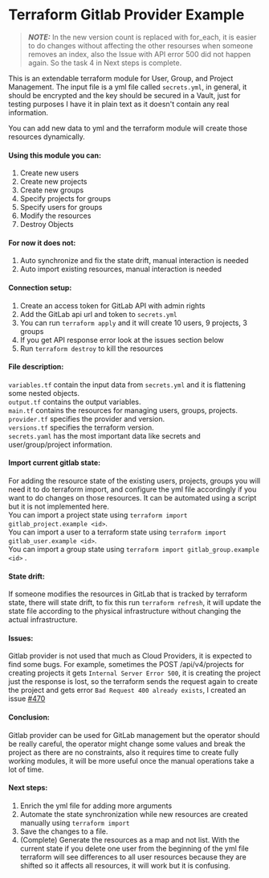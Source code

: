 

# Terraform Gitlab Provider Example

> **_NOTE:_** In the new version count is replaced with for_each, it is easier to do changes without affecting the other resourses when someone removes an index, also the Issue with API error 500 did not happen again. So the task 4 in Next steps is complete.


This is an extendable terraform module for User, Group, and Project Management. The input file is a yml file called `secrets.yml`, in general, it should be encrypted and the key should be secured in a Vault, just for testing purposes I have it in plain text as it doesn't contain any real information. 

You can add new data to yml and the terraform module will create those resources dynamically.

#### Using this module you can:

1. Create new users
2. Create new projects
3. Create new groups
4. Specify projects for groups
5. Specify users for groups
6. Modify the resources
7. Destroy Objects

#### For now it does not:
1. Auto synchronize and fix the state drift, manual interaction is needed
2. Auto import existing resources, manual interaction is needed 

#### Connection setup:
1. Create an access token for GitLab API with admin rights
2. Add the GitLab api url and token to `secrets.yml`
3. You can run `terraform apply` and it will create 10 users, 9 projects, 3 groups
4. If you get API response error look at the issues section below 
5. Run `terraform destroy` to kill the resources

#### File description:

`variables.tf` contain the input data from `secrets.yml` and it is flattening some nested objects.   
`output.tf` contains the output variables.  
`main.tf` contains the resources for managing users, groups, projects.  
`provider.tf` specifies the provider and version.  
`versions.tf` specifies the terraform version.  
`secrets.yaml` has the most important data like secrets and user/group/project information.

#### Import current gitlab state:

For adding the resource state of the existing users, projects, groups you will need it to do terraform import, and configure the yml file accordingly if you want to do changes on those resources. It can be automated using a script but it is not implemented here.  
You can import a project state using `terraform import gitlab_project.example <id>`.  
You can import a user to a terraform state using `terraform import gitlab_user.example <id>`.  
You can import a group state using `terraform import gitlab_group.example <id>` .

#### State drift:

If someone modifies the resources in GitLab that is tracked by terraform state, there will state drift, to fix this run `terraform refresh`, it will update the state file according to the physical infrastructure without changing the actual infrastructure.

#### Issues:

Gitlab provider is not used that much as Cloud Providers, it is expected to find some bugs. For example, sometimes the POST /api/v4/projects for creating projects it gets `Internal Server Error 500`, it is creating the project just the response is lost, so the terraform sends the request again to create the project and gets error `Bad Request 400 already exists`, I created an issue [#470](https://github.com/gitlabhq/terraform-provider-gitlab/issues/470)


#### Conclusion:

Gitlab provider can be used for GitLab management but the operator should be really careful, the operator might change some values and break the project as there are no constraints, also it requires time to create fully working modules, it will be more useful once the manual operations take a lot of time. 

#### Next steps:

1. Enrich the yml file for adding more arguments
1. Automate the state  synchronization while new resources are created manually using `terraform import`
1. Save the changes to a file.
1. (Complete) Generate the resources as a map and not list. With the current state if you delete one user from the beginning of the yml file terraform will see differences to all user resources because they are shifted so it affects all resources, it will work but it is confusing.
